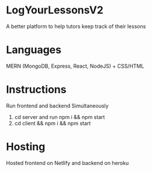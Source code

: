 # LogYourLessonsV2

A better platform to help tutors keep track of their lessons



# Languages

MERN (MongoDB, Express, React, NodeJS) + CSS/HTML

# Instructions 

Run frontend and backend Simultaneously 

1. cd server and run npm i && npm start
2. cd client && npm i && npm start

# Hosting 

Hosted frontend on Netlify and backend on heroku  

